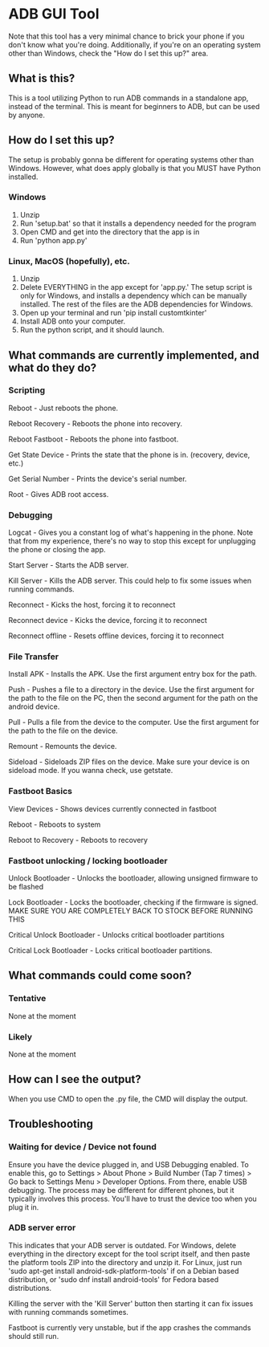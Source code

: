# ADB GUI Tool
Note that this tool has a very minimal chance to brick your phone if you don't know what you're doing. Additionally, if you're on an operating system other than Windows, check the "How do I set this up?" area.
## What is this?
This is a tool utilizing Python to run ADB commands in a standalone app, instead of the terminal. This is meant for beginners to ADB, but can be used by anyone.
## How do I set this up?
The setup is probably gonna be different for operating systems other than Windows. However, what does apply globally is that you MUST have Python installed.

### Windows
1. Unzip
2. Run 'setup.bat' so that it installs a dependency needed for the program
3. Open CMD and get into the directory that the app is in
4. Run 'python app.py'

### Linux, MacOS (hopefully), etc.
1. Unzip
2. Delete EVERYTHING in the app except for 'app.py.' The setup script is only for Windows, and installs a dependency which can be manually installed. The rest of the files are the ADB dependencies for Windows.
3. Open up your terminal and run 'pip install customtkinter'
4. Install ADB onto your computer.
5. Run the python script, and it should launch.

## What commands are currently implemented, and what do they do?
### Scripting
Reboot - Just reboots the phone.

Reboot Recovery - Reboots the phone into recovery.

Reboot Fastboot - Reboots the phone into fastboot.

Get State Device - Prints the state that the phone is in. (recovery, device, etc.)

Get Serial Number - Prints the device's serial number.

Root - Gives ADB root access.

### Debugging
Logcat - Gives you a constant log of what's happening in the phone. Note that from my experience, there's no way to stop this except for unplugging the phone or closing the app.

Start Server - Starts the ADB server.

Kill Server - Kills the ADB server. This could help to fix some issues when running commands.

Reconnect - Kicks the host, forcing it to reconnect

Reconnect device - Kicks the device, forcing it to reconnect

Reconnect offline - Resets offline devices, forcing it to reconnect

### File Transfer

Install APK - Installs the APK. Use the first argument entry box for the path.

Push - Pushes a file to a directory in the device. Use the first argument for the path to the file on the PC, then the second argument for the path on the android device.

Pull - Pulls a file from the device to the computer. Use the first argument for the path to the file on the device.

Remount - Remounts the device.

Sideload - Sideloads ZIP files on the device. Make sure your device is on sideload mode. If you wanna check, use getstate.

### Fastboot Basics

View Devices - Shows devices currently connected in fastboot

Reboot - Reboots to system

Reboot to Recovery - Reboots to recovery

### Fastboot unlocking / locking bootloader

Unlock Bootloader - Unlocks the bootloader, allowing unsigned firmware to be flashed

Lock Bootloader - Locks the bootloader, checking if the firmware is signed. MAKE SURE YOU ARE COMPLETELY BACK TO STOCK BEFORE RUNNING THIS

Critical Unlock Bootloader - Unlocks critical bootloader partitions

Critical Lock Bootloader - Locks critical bootloader partitions.

## What commands could come soon?
### Tentative
None at the moment
### Likely
None at the moment

## How can I see the output?
When you use CMD to open the .py file, the CMD will display the output.

## Troubleshooting
### Waiting for device / Device not found
Ensure you have the device plugged in, and USB Debugging enabled. To enable this, go to Settings > About Phone > Build Number (Tap 7 times) > Go back to Settings Menu > Developer Options. From there, enable USB debugging. The process may be different for different phones, but it typically involves this process. You'll have to trust the device too when you plug it in.
### ADB server error
This indicates that your ADB server is outdated. For Windows, delete everything in the directory except for the tool script itself, and then paste the platform tools ZIP into the directory and unzip it. For Linux, just run 'sudo apt-get install android-sdk-platform-tools' if on a Debian based distribution, or 'sudo dnf install android-tools' for Fedora based distributions.

Killing the server with the 'Kill Server' button then starting it can fix issues with running commands sometimes.

Fastboot is currently very unstable, but if the app crashes the commands should still run.

